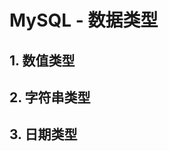 # MySQL - 数据类型

## 1. 数值类型
<MySQL-NumberType></MySQL-NumberType>

## 2. 字符串类型
<MySQL-StringType></MySQL-StringType>

## 3. 日期类型
<MySQL-DateType></MySQL-DateType>
